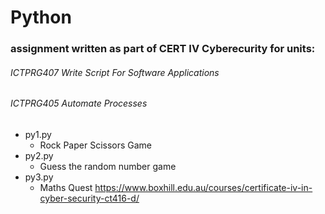 # Python 
### assignment written as part of CERT IV Cyberecurity for units:
###### ICTPRG407 Write Script For Software Applications
###### ICTPRG405 Automate Processes

- py1.py
    - Rock Paper Scissors Game  
- py2.py
    - Guess the random number game
- py3.py
    - Maths Quest
https://www.boxhill.edu.au/courses/certificate-iv-in-cyber-security-ct416-d/
